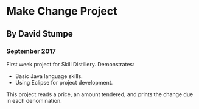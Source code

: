 # Make Change Project

## By David Stumpe
### September 2017

First week project for Skill Distillery.
Demonstrates:
* Basic Java language skills.
* Using Eclipse for project development.

This project reads a price, an amount tendered, and prints the change due in each denomination.